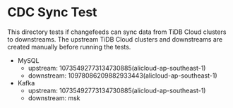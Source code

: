 # CDC Sync Test

This directory tests if changefeeds can sync data from TiDB Cloud clusters to downstreams.
The upstream TiDB Cloud clusters and downstreams are created manually before running the tests.

- MySQL
  - upstream: 10735492773134730885(alicloud-ap-southeast-1)
  - downstream: 10978086209882933443(alicloud-ap-southeast-1)
- Kafka
  - upstream: 10735492773134730885(alicloud-ap-southeast-1)
  - downstream: msk